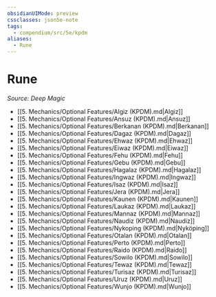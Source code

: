 ```yaml
---
obsidianUIMode: preview
cssclasses: json5e-note
tags:
  - compendium/src/5e/kpdm
aliases:
  - Rune
---
```

# Rune
*Source: Deep Magic* 

- [[5. Mechanics/Optional Features/Algiz (KPDM).md\|Algiz]]
- [[5. Mechanics/Optional Features/Ansuz (KPDM).md\|Ansuz]]
- [[5. Mechanics/Optional Features/Berkanan (KPDM).md\|Berkanan]]
- [[5. Mechanics/Optional Features/Dagaz (KPDM).md\|Dagaz]]
- [[5. Mechanics/Optional Features/Ehwaz (KPDM).md\|Ehwaz]]
- [[5. Mechanics/Optional Features/Eiwaz (KPDM).md\|Eiwaz]]
- [[5. Mechanics/Optional Features/Fehu (KPDM).md\|Fehu]]
- [[5. Mechanics/Optional Features/Gebu (KPDM).md\|Gebu]]
- [[5. Mechanics/Optional Features/Hagalaz (KPDM).md\|Hagalaz]]
- [[5. Mechanics/Optional Features/Ingwaz (KPDM).md\|Ingwaz]]
- [[5. Mechanics/Optional Features/Isaz (KPDM).md\|Isaz]]
- [[5. Mechanics/Optional Features/Jera (KPDM).md\|Jera]]
- [[5. Mechanics/Optional Features/Kaunen (KPDM).md\|Kaunen]]
- [[5. Mechanics/Optional Features/Laukaz (KPDM).md\|Laukaz]]
- [[5. Mechanics/Optional Features/Mannaz (KPDM).md\|Mannaz]]
- [[5. Mechanics/Optional Features/Naudiz (KPDM).md\|Naudiz]]
- [[5. Mechanics/Optional Features/Nykoping (KPDM).md\|Nyköping]]
- [[5. Mechanics/Optional Features/Otalan (KPDM).md\|Otalan]]
- [[5. Mechanics/Optional Features/Perto (KPDM).md\|Perto]]
- [[5. Mechanics/Optional Features/Raido (KPDM).md\|Raido]]
- [[5. Mechanics/Optional Features/Sowilo (KPDM).md\|Sowilo]]
- [[5. Mechanics/Optional Features/Tewaz (KPDM).md\|Tewaz]]
- [[5. Mechanics/Optional Features/Turisaz (KPDM).md\|Turisaz]]
- [[5. Mechanics/Optional Features/Uruz (KPDM).md\|Uruz]]
- [[5. Mechanics/Optional Features/Wunjo (KPDM).md\|Wunjo]]
